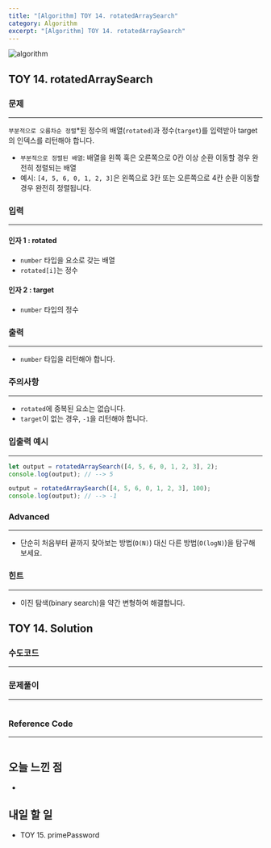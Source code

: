 ```yaml
---
title: "[Algorithm] TOY 14. rotatedArraySearch"
category: Algorithm
excerpt: "[Algorithm] TOY 14. rotatedArraySearch"
---
```


![algorithm](https://user-images.githubusercontent.com/83164003/131701318-f0ff36c4-1fcc-4f21-b978-18a9d8ec3386.jpg)
## TOY 14. rotatedArraySearch
### 문제
---
`부분적으로 오름차순 정렬`*된 정수의 배열(`rotated`)과 정수(`target`)를 입력받아 target의 인덱스를 리턴해야 합니다.
- `부분적으로 정렬된 배열`: 배열을 왼쪽 혹은 오른쪽으로 0칸 이상 순환 이동할 경우 완전히 정렬되는 배열
- 예시: `[4, 5, 6, 0, 1, 2, 3]`은 왼쪽으로 3칸 또는 오른쪽으로 4칸 순환 이동할 경우 완전히 정렬됩니다.


### 입력
---
#### 인자 1 : rotated
- `number` 타입을 요소로 갖는 배열
- `rotated[i]`는 정수

#### 인자 2 : target
- `number` 타입의 정수

### 출력
---
- `number` 타입을 리턴해야 합니다.

### 주의사항
---
- `rotated`에 중복된 요소는 없습니다.
- `target`이 없는 경우, `-1`을 리턴해야 합니다.

### 입출력 예시
---
```javascript
let output = rotatedArraySearch([4, 5, 6, 0, 1, 2, 3], 2);
console.log(output); // --> 5

output = rotatedArraySearch([4, 5, 6, 0, 1, 2, 3], 100);
console.log(output); // --> -1
```

### Advanced
---

- 단순히 처음부터 끝까지 찾아보는 방법(`O(N)`) 대신 다른 방법(`O(logN)`)을 탐구해 보세요.

### 힌트
---

- 이진 탐색(binary search)을 약간 변형하여 해결합니다.

## TOY 14. Solution
### 수도코드
---

### 문제풀이
---
```javascript 

```
### Reference Code
---
```javascript

```
## 오늘 느낀 점
- 
	
	
## 내일 할 일
- TOY 15. primePassword
